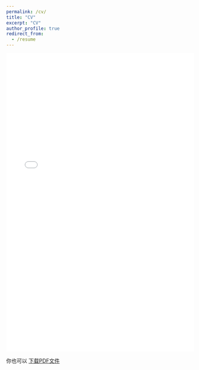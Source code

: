```yaml
---
permalink: /cv/
title: "CV"
excerpt: "CV"
author_profile: true
redirect_from: 
  - /resume
---
```


<iframe src="/assets/pdf/CV.pdf" width="100%" height="800" frameborder="no" border="0" marginwidth="0" marginheight="0"></iframe>

你也可以 [下载PDF文件](/assets/pdf/CV.pdf) 

